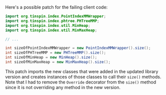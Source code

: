 Here's a possible patch for the failing client code:

```java
import org.tinspin.index.PointIndexMMWrapper;
import org.tinspin.index.phtree.PHTreeMMP;
import org.tinspin.index.util.MinHeap;
import org.tinspin.index.util.MinMaxHeap;

// ...

int sizeOfPointIndexMMWrapper = new PointIndexMMWrapper().size();
int sizeOfPHTreeMMP = new PHTreeMMP().size();
int sizeOfMinHeap = new MinHeap().size();
int sizeOfMinMaxHeap = new MinMaxHeap().size();
```

This patch imports the new classes that were added in the updated library version and creates instances of those classes to call their `size()` methods. Note that I had to remove the `Override` decorator from the `size()` method since it is not overriding any method in the new version.